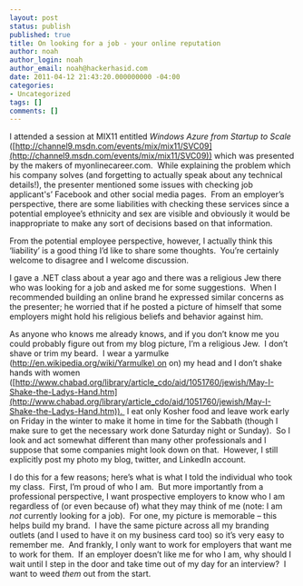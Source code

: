 ```yaml
---
layout: post
status: publish
published: true
title: On looking for a job - your online reputation
author: noah
author_login: noah
author_email: noah@hackerhasid.com
date: 2011-04-12 21:43:20.000000000 -04:00
categories:
- Uncategorized
tags: []
comments: []
---
```


I attended a session at MIX11 entitled _Windows Azure from Startup to Scale_ ([http://channel9.msdn.com/events/mix/mix11/SVC09](http://channel9.msdn.com/events/mix/mix11/SVC09)) which was presented by the makers of myonlinecareer.com.  While explaining the problem which his company solves (and forgetting to actually speak about any technical details!), the presenter mentioned some issues with checking job applicant's’ Facebook and other social media pages.  From an employer’s perspective, there are some liabilities with checking these services since a potential employee’s ethnicity and sex are visible and obviously it would be inappropriate to make any sort of decisions based on that information.
  
From the potential employee perspective, however, I actually think this ‘liability’ is a good thing I’d like to share some thoughts.  You’re certainly welcome to disagree and I welcome discussion.  
  
I gave a .NET class about a year ago and there was a religious Jew there who was looking for a job and asked me for some suggestions.  When I recommended building an online brand he expressed similar concerns as the presenter; he worried that if he posted a picture of himself that some employers might hold his religious beliefs and behavior against him.
  
As anyone who knows me already knows, and if you don’t know me you could probably figure out from my blog picture, I’m a religious Jew.  I don’t shave or trim my beard.  I wear a yarmulke ([http://en.wikipedia.org/wiki/Yarmulke) on](http://en.wikipedia.org/wiki/Yarmulke) on) my head and I don’t shake hands with women ([http://www.chabad.org/library/article_cdo/aid/1051760/jewish/May-I-Shake-the-Ladys-Hand.htm](http://www.chabad.org/library/article_cdo/aid/1051760/jewish/May-I-Shake-the-Ladys-Hand.htm)).  I eat only Kosher food and leave work early on Friday in the winter to make it home in time for the Sabbath (though I make sure to get the necessary work done Saturday night or Sunday).  So I look and act somewhat different than many other professionals and I suppose that some companies might look down on that.  However, I still explicitly post my photo my blog, twitter, and LinkedIn account.
  
I do this for a few reasons; here’s what is what I told the individual who took my class.  First, I’m proud of who I am.  But more importantly from a professional perspective, I want prospective employers to know who I am regardless of (or even because of) what they may think of me (note: I am _not_ currently looking for a job).  For one, my picture is memorable – this helps build my brand.  I have the same picture across all my branding outlets (and I used to have it on my business card too) so it’s very easy to remember me.  And frankly, I only want to work for employers that want me to work for them.  If an employer doesn’t like me for who I am, why should I wait until I step in the door and take time out of my day for an interview?  I want to weed _them_ out from the start.

